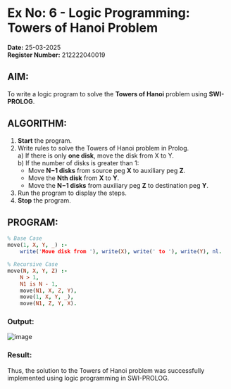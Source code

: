 # Ex No: 6 - Logic Programming: Towers of Hanoi Problem

**Date:** 25-03-2025  
**Register Number:** 212222040019

## AIM:
To write a logic program to solve the **Towers of Hanoi** problem using **SWI-PROLOG**.

## ALGORITHM:
1. **Start** the program.  
2. Write rules to solve the Towers of Hanoi problem in Prolog.  
   a) If there is only **one disk**, move the disk from X to Y.  
   b) If the number of disks is greater than 1:
   -  Move **N−1 disks** from source peg **X** to auxiliary peg **Z**.  
   -  Move the **Nth disk** from **X** to **Y**.  
   -  Move the **N−1 disks** from auxiliary peg **Z** to destination peg **Y**.  
4. Run the program to display the steps.  
5. **Stop** the program.

## PROGRAM:
```prolog
% Base Case
move(1, X, Y, _) :-
    write('Move disk from '), write(X), write(' to '), write(Y), nl.

% Recursive Case
move(N, X, Y, Z) :-
    N > 1,
    N1 is N - 1,
    move(N1, X, Z, Y),
    move(1, X, Y, _),
    move(N1, Z, Y, X).
```

### Output:
![image](https://github.com/user-attachments/assets/604c89d9-9c8c-4403-9ad1-c2bd0d1bb128)

### Result:
Thus, the solution to the Towers of Hanoi problem was successfully implemented using logic programming in SWI-PROLOG.
